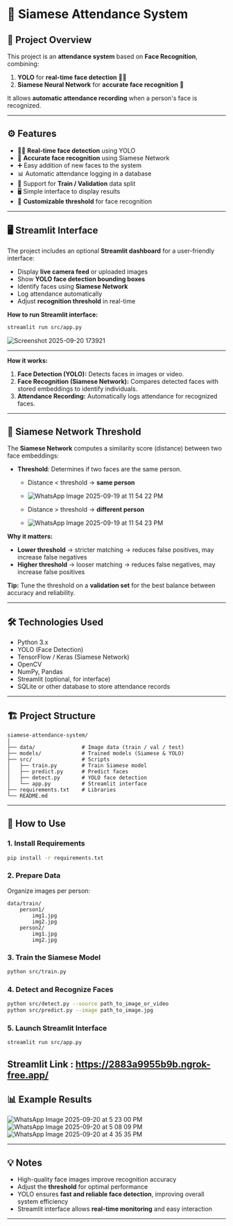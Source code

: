 # 📝 Siamese Attendance System

## 📌 Project Overview

This project is an **attendance system** based on **Face Recognition**, combining:

1. **YOLO** for **real-time face detection** 🕵️‍♂️
2. **Siamese Neural Network** for **accurate face recognition** 🤖

It allows **automatic attendance recording** when a person's face is recognized.

---

## ⚙️ Features

* 🕵️‍♂️ **Real-time face detection** using YOLO
* 🤖 **Accurate face recognition** using Siamese Network
* ➕ Easy addition of new faces to the system
* 📊 Automatic attendance logging in a database
* 🔄 Support for **Train / Validation** data split
* 🖥 Simple interface to display results
* 🎯 **Customizable threshold** for face recognition

---

## 🖥 Streamlit Interface

The project includes an optional **Streamlit dashboard** for a user-friendly interface:

* Display **live camera feed** or uploaded images
* Show **YOLO face detection bounding boxes**
* Identify faces using **Siamese Network**
* Log attendance automatically
* Adjust **recognition threshold** in real-time

**How to run Streamlit interface:**

```bash
streamlit run src/app.py
```
![Screenshot 2025-09-20 173921](https://github.com/user-attachments/assets/af7c5460-b79e-4af3-8a77-63c60ddd291c)

---

**How it works:**

1. **Face Detection (YOLO):** Detects faces in images or video.
2. **Face Recognition (Siamese Network):** Compares detected faces with stored embeddings to identify individuals.
3. **Attendance Recording:** Automatically logs attendance for recognized faces.

---

## 🔧 Siamese Network Threshold

The **Siamese Network** computes a similarity score (distance) between two face embeddings:

* **Threshold**: Determines if two faces are the same person.

  * Distance < threshold → **same person**
  * ![WhatsApp Image 2025-09-19 at 11 54 22 PM](https://github.com/user-attachments/assets/553cd42a-8277-41bf-922c-f8523285c59b)

  * Distance > threshold → **different person**
  * ![WhatsApp Image 2025-09-19 at 11 54 23 PM](https://github.com/user-attachments/assets/3bc2c63b-1d47-44a6-a9dd-e83d438adb6a)


**Why it matters:**

* **Lower threshold** → stricter matching → reduces false positives, may increase false negatives
* **Higher threshold** → looser matching → reduces false negatives, may increase false positives

**Tip:** Tune the threshold on a **validation set** for the best balance between accuracy and reliability.

---

## 🛠 Technologies Used

* Python 3.x
* YOLO (Face Detection)
* TensorFlow / Keras (Siamese Network)
* OpenCV
* NumPy, Pandas
* Streamlit (optional, for interface)
* SQLite or other database to store attendance records

---

## 🏗 Project Structure

```plaintext
siamese-attendance-system/
│
├── data/               # Image data (train / val / test)
├── models/             # Trained models (Siamese & YOLO)
├── src/                # Scripts
│   ├── train.py        # Train Siamese model
│   ├── predict.py      # Predict faces
│   ├── detect.py       # YOLO face detection
│   └── app.py          # Streamlit interface
├── requirements.txt    # Libraries
└── README.md
```

---

## 🚀 How to Use

### 1. Install Requirements

```bash
pip install -r requirements.txt
```

### 2. Prepare Data

Organize images per person:

```plaintext
data/train/
    person1/
        img1.jpg
        img2.jpg
    person2/
        img1.jpg
        img2.jpg
```

### 3. Train the Siamese Model

```bash
python src/train.py
```

### 4. Detect and Recognize Faces

```bash
python src/detect.py --source path_to_image_or_video
python src/predict.py --image path_to_image.jpg
```

### 5. Launch Streamlit Interface

```bash
streamlit run src/app.py
```
Streamlit Link : https://2883a9955b9b.ngrok-free.app/
---

## 📊 Example Results

![WhatsApp Image 2025-09-20 at 5 23 00 PM](https://github.com/user-attachments/assets/cb0c28db-db83-45d1-97c9-eb608f5287f9)
![WhatsApp Image 2025-09-20 at 5 08 09 PM](https://github.com/user-attachments/assets/dc5d29de-b60e-499a-b77d-26a8b0786d1c)
![WhatsApp Image 2025-09-20 at 4 35 35 PM](https://github.com/user-attachments/assets/a1f3bb34-f4da-4544-86be-5f0c5d62aa7b)

---

## 💡 Notes

* High-quality face images improve recognition accuracy
* Adjust the **threshold** for optimal performance
* YOLO ensures **fast and reliable face detection**, improving overall system efficiency
* Streamlit interface allows **real-time monitoring** and easy interaction

---


